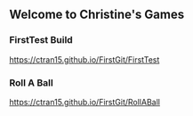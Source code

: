 ## Welcome to Christine's Games


### FirstTest Build
 <a href="https://ctran15.github.io/FirstGit/FirstTest">https://ctran15.github.io/FirstGit/FirstTest<a>
### Roll A Ball
  <a href="https://ctran15.github.io/FirstGit/RollABall">https://ctran15.github.io/FirstGit/RollABall<a>

